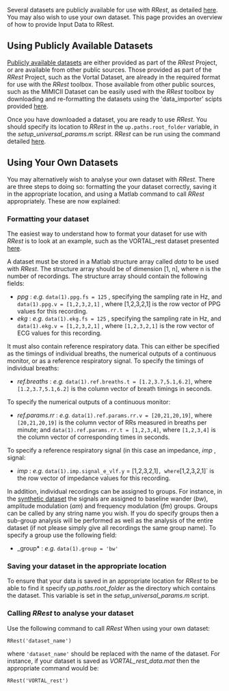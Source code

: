 Several datasets are publicly available for use with _RRest_, as detailed [here](http://peterhcharlton.github.io/RRest/datasets.html). You may also wish to use your own dataset. This page provides an overview of how to provide Input Data to RRest.

## Using Publicly Available Datasets
[Publicly available datasets](http://peterhcharlton.github.io/RRest/datasets.html) are either provided as part of the _RRest_ Project, or are available from other public sources. Those provided as part of the _RRest_ Project, such as the Vortal Dataset, are already in the required format for use with the _RRest_ toolbox. Those available from other public sources, such as the MIMICII Dataset can be easily used with the _RRest_ toolbox by downloading and re-formatting the datasets using the 'data_importer' scipts provided [here](https://github.com/peterhcharlton/RRest/tree/master/Data_Import).

Once you have downloaded a dataset, you are ready to use _RRest_. You should specify its location to _RRest_ in the `up.paths.root_folder` variable, in the _setup_universal_params.m_ script. _RRest_ can be run using the command detailed [here](https://github.com/peterhcharlton/RRest/wiki/Getting-Started#run-your-first-analysis).

## Using Your Own Datasets
You may alternatively wish to analyse your own dataset with _RRest_. There are three steps to doing so: formatting the your dataset correctly, saving it in the appropriate location, and using a Matlab command to call _RRest_ appropriately. These are now explained:

### Formatting your dataset
The easiest way to understand how to format your dataset for use with _RRest_ is to look at an example, such as the VORTAL_rest dataset presented [here](http://peterhcharlton.github.io/RRest/vortal_dataset.html).

A dataset must be stored in a Matlab structure array called _data_ to be used with _RRest_. The structure array should be of dimension [1, n], where n is the number of recordings. The structure array should contain the following fields:

* _ppg_ : _e.g._ `data(1).ppg.fs = 125` , specifying the sampling rate in Hz, and `data(1).ppg.v = [1,2,3,2,1]` , where [1,2,3,2,1] is the row vector of PPG values for this recording.
* _ekg_ : _e.g._ `data(1).ekg.fs = 125` , specifying the sampling rate in Hz, and `data(1).ekg.v = [1,2,3,2,1]` , where `[1,2,3,2,1]` is the row vector of ECG values for this recording.

It must also contain reference respiratory data. This can either be specified as the timings of individual breaths, the numerical outputs of a continuous monitor, or as a reference respiratory signal. To specify the timings of individual breaths:

* _ref.breaths_ : _e.g._ `data(1).ref.breaths.t = [1.2,3.7,5.1,6.2]`, where `[1.2,3.7,5.1,6.2]` is the column vector of breath timings in seconds.

To specify the numerical outputs of a continuous monitor:

* _ref.params.rr_ : _e.g._ `data(1).ref.params.rr.v = [20,21,20,19]`, where `[20,21,20,19]` is the column vector of RRs measured in breaths per minute; and `data(1).ref.params.rr.t = [1,2,3,4]`, where `[1,2,3,4]` is the column vector of corresponding times in seconds.

To specify a reference respiratory signal (in this case an impedance, _imp_ , signal:

* _imp_ : _e.g._ `data(1).imp.signal_e_vlf.y` = [1,2,3,2,1]` , where `[1,2,3,2,1]` is the row vector of impedance values for this recording.

In addition, individual recordings can be assigned to groups. For instance, in the [synthetic dataset](http://peterhcharlton.github.io/RRest/synthetic_dataset.html) the signals are assigned to baseline wander (_bw_), amplitude modulation (_am_) and frequency modulation (_fm_) groups. Groups can be called by any string name you wish. If you do specify groups then a sub-group analysis will be performed as well as the analysis of the entire dataset (if not please simply give all recordings the same group name). To specify a group use the following field:

* _group* : _e.g._ `data(1).group = 'bw'`

### Saving your dataset in the appropriate location
To ensure that your data is saved in an appropriate location for _RRest_ to be able to find it specify _up.paths.root_folder_ as the directory which contains the dataset. This variable is set in the _setup_universal_params.m_ script.

### Calling _RRest_ to analyse your dataset
Use the following command to call _RRest_ When using your own dataset:

`RRest('dataset_name')`

where `'dataset_name'` should be replaced with the name of the dataset. For instance, if your dataset is saved as _VORTAL_rest_data.mat_ then the appropriate command would be:

`RRest('VORTAL_rest')`